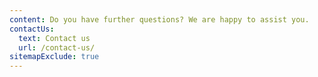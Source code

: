 ```yaml
---
content: Do you have further questions? We are happy to assist you.
contactUs:
  text: Contact us
  url: /contact-us/
sitemapExclude: true
---
```


